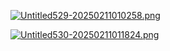[![Untitled529-20250211010258.png](https://i.postimg.cc/fLDSMBB0/Untitled529-20250211010258.png)](https://postimg.cc/sBHgc9FV)



[![Untitled530-20250211011824.png](https://i.postimg.cc/P56dCKXw/Untitled530-20250211011824.png)](https://postimg.cc/68GkSrGW)
